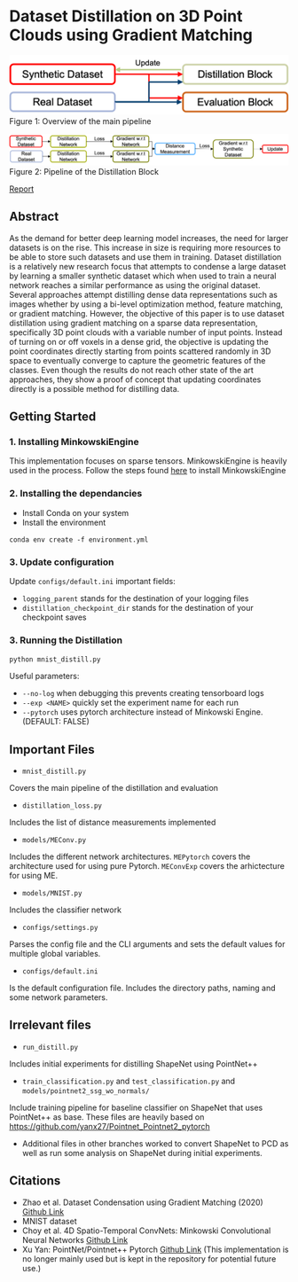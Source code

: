 # Dataset Distillation on 3D Point Clouds using Gradient Matching
![Overall Pipeline](assets/Pipeline.png)
Figure 1: Overview of the main pipeline

![Distillation Block](assets/DistillationBlock.png)
Figure 2: Pipeline of the Distillation Block

[Report](assets/Report.pdf)

## Abstract
As the demand for better deep learning model increases, the need for larger datasets is on the rise. This increase in size is requiring more resources to be able to store such datasets and use them in training. Dataset distillation is a relatively new research focus that attempts to condense a large dataset by learning a smaller synthetic dataset which when used to train a neural network reaches a similar performance as using the original dataset. Several approaches attempt distilling dense data representations such as images whether by using a bi-level optimization method, feature matching, or gradient matching. However, the objective of this paper is to use dataset distillation using gradient matching on a sparse data representation, specifically 3D point clouds with a variable number of input points. Instead of turning on or off voxels in a dense grid, the objective is updating the point coordinates directly starting from points scattered randomly in 3D space to eventually converge to capture the geometric features of the classes. Even though the results do not reach other state of the art approaches, they show a proof of concept that updating coordinates directly is a possible method for distilling data.

## Getting Started
### 1. Installing MinkowskiEngine
This implementation focuses on sparse tensors. MinkowskiEngine is heavily used in the process.
Follow the steps found [here](https://github.com/NVIDIA/MinkowskiEngine) to install MinkowskiEngine

### 2. Installing the dependancies
- Install Conda on your system
- Install the environment
```
conda env create -f environment.yml
```

### 3. Update configuration
Update `configs/default.ini` important fields:

- `logging_parent` stands for the destination of your logging files
- `distillation_checkpoint_dir` stands for the destination of your checkpoint saves

### 3. Running the Distillation
```
python mnist_distill.py
```

Useful parameters:

- `--no-log` when debugging this prevents creating tensorboard logs
- `--exp <NAME>` quickly set the experiment name for each run
- `--pytorch` uses pytorch architecture instead of Minkowski Engine. (DEFAULT: FALSE)

## Important Files
- `mnist_distill.py` 

Covers the main pipeline of the distillation and evaluation

- `distillation_loss.py`

Includes the list of distance measurements implemented

- `models/MEConv.py`

Includes the different network architectures. 
`MEPytorch` covers the architecture used for using pure Pytorch.
`MEConvExp` covers the arhictecture for using ME.

- `models/MNIST.py`

Includes the classifier network

- `configs/settings.py`

Parses the config file and the CLI arguments and sets the default values for multiple global variables.

- `configs/default.ini`

Is the default configuration file. Includes the directory paths, naming and some network parameters.

## Irrelevant files
- `run_distill.py`

Includes initial experiments for distilling ShapeNet using PointNet++ 

- `train_classification.py` and `test_classification.py` and `models/pointnet2_ssg_wo_normals/`

Include training pipeline for baseline classifier on ShapeNet that uses PointNet++ as base. These files are heavily based on https://github.com/yanx27/Pointnet_Pointnet2_pytorch

- Additional files in other branches worked to convert ShapeNet to PCD as well as run some analysis on ShapeNet during initial experiments.

## Citations
- Zhao et al. Dataset Condensation using Gradient Matching (2020) [Github Link](https://github.com/VICO-UoE/DatasetCondensation)
- MNIST dataset 
- Choy et al. 4D Spatio-Temporal ConvNets: Minkowski Convolutional Neural Networks [Github Link](https://github.com/NVIDIA/MinkowskiEngine)
- Xu Yan: PointNet/Pointnet++ Pytorch [Github Link](https://github.com/yanx27/Pointnet_Pointnet2_pytorch) (This implementation is no longer mainly used but is kept in the repository for potential future use.)
